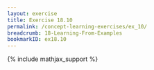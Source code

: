 ```yaml
---
layout: exercise
title: Exercise 18.10
permalink: /concept-learning-exercises/ex_10/
breadcrumb: 18-Learning-From-Examples
bookmarkID: ex18.10
---
```


{% include mathjax_support %}
